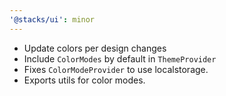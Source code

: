 ```yaml
---
'@stacks/ui': minor
---
```


- Update colors per design changes
- Include `ColorModes` by default in `ThemeProvider`
- Fixes `ColorModeProvider` to use localstorage.
- Exports utils for color modes.
